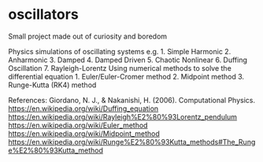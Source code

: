 # oscillators

Small project made out of curiosity and boredom

Physics simulations of oscillating systems e.g.
    1. Simple Harmonic
    2. Anharmonic
    3. Damped
    4. Damped Driven
    5. Chaotic Nonlinear
    6. Duffing Oscillation
    7. Rayleigh-Lorentz
Using numerical methods to solve the differential equation
    1. Euler/Euler-Cromer method
    2. Midpoint method
    3. Runge-Kutta (RK4) method

References:
    Giordano, N. J., & Nakanishi, H. (2006). Computational Physics.
    https://en.wikipedia.org/wiki/Duffing_equation
    https://en.wikipedia.org/wiki/Rayleigh%E2%80%93Lorentz_pendulum
    https://en.wikipedia.org/wiki/Euler_method
    https://en.wikipedia.org/wiki/Midpoint_method
    https://en.wikipedia.org/wiki/Runge%E2%80%93Kutta_methods#The_Runge%E2%80%93Kutta_method